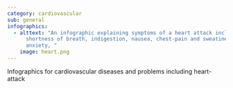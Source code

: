 ```yaml
---
category: cardiovascular
sub: general
infographics:
  - alttext: "An infographic explaining symptoms of a heart attack including
      shortness of breath, indigestion, nausea, chest-pain and sweatiness.
      anxiety, "
    image: heart.png
---
```

Infographics for cardiovascular diseases and problems including heart-attack